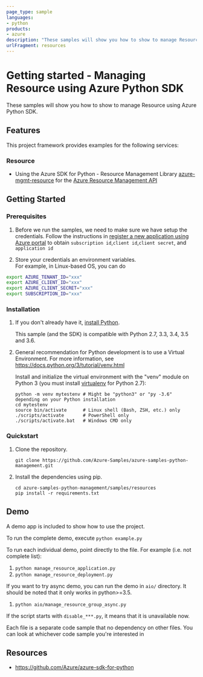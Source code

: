 ```yaml
---
page_type: sample
languages:
- python
products:
- azure
description: "These samples will show you how to show to manage Resource using Azure Python SDK."
urlFragment: resources 
---
```


# Getting started - Managing Resource using Azure Python SDK

These samples will show you how to show to manage Resource using Azure Python SDK.

## Features

This project framework provides examples for the following services:

### Resource
* Using the Azure SDK for Python - Resource Management Library [azure-mgmt-resource](https://pypi.org/project/azure-mgmt-resource/) for the [Azure Resource Management API](https://docs.microsoft.com/en-us/rest/api/resources/)

## Getting Started

### Prerequisites

1. Before we run the samples, we need to make sure we have setup the credentials. Follow the instructions in [register a new application using Azure portal](https://docs.microsoft.com/en-us/azure/active-directory/develop/howto-create-service-principal-portal) to obtain `subscription id`,`client id`,`client secret`, and `application id`

2. Store your credentials an environment variables.   
For example, in Linux-based OS, you can do
```bash
export AZURE_TENANT_ID="xxx"
export AZURE_CLIENT_ID="xxx"
export AZURE_CLIENT_SECRET="xxx"
export SUBSCRIPTION_ID="xxx"
```

### Installation

1.  If you don't already have it, [install Python](https://www.python.org/downloads/).

    This sample (and the SDK) is compatible with Python 2.7, 3.3, 3.4, 3.5 and 3.6.

2.  General recommendation for Python development is to use a Virtual Environment.
    For more information, see https://docs.python.org/3/tutorial/venv.html

    Install and initialize the virtual environment with the "venv" module on Python 3 (you must install [virtualenv](https://pypi.python.org/pypi/virtualenv) for Python 2.7):

    ```
    python -m venv mytestenv # Might be "python3" or "py -3.6" depending on your Python installation
    cd mytestenv
    source bin/activate      # Linux shell (Bash, ZSH, etc.) only
    ./scripts/activate       # PowerShell only
    ./scripts/activate.bat   # Windows CMD only
    ```

### Quickstart

1.  Clone the repository.

    ```
    git clone https://github.com/Azure-Samples/azure-samples-python-management.git
    ```

2.  Install the dependencies using pip.

    ```
    cd azure-samples-python-management/samples/resources
    pip install -r requirements.txt
    ```

## Demo

A demo app is included to show how to use the project.

To run the complete demo, execute `python example.py`

To run each individual demo, point directly to the file. For example (i.e. not complete list):

1. `python manage_resource_application.py`
2. `python manage_resource_deployment.py`

If you want to try async demo, you can run the demo in `aio/` directory. It should be noted that it only works in python>=3.5.

1. `python aio/manage_resource_group_async.py`

If the script starts with `disable_***.py`, it means that it is unavailable now.

Each file is a separate code sample that no dependency on other files. You can look at whichever code sample you're interested in

## Resources

- https://github.com/Azure/azure-sdk-for-python
